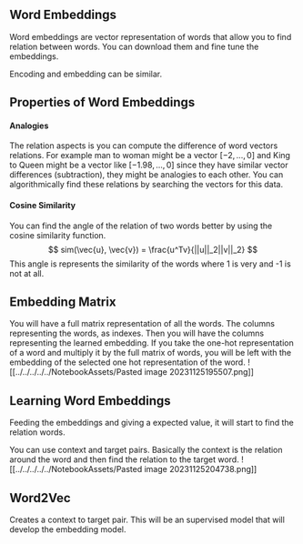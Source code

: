 
## Word Embeddings
Word embeddings are vector representation of words that allow you to find relation between words. You can download them and fine tune the embeddings.

Encoding and embedding can be similar.

## Properties of Word Embeddings

#### Analogies
The relation aspects is you can compute the difference of word vectors relations. For example man to woman might be a vector $[-2, ..., 0]$ and King to Queen might be a vector like $[-1.98, ..., 0]$ since they have similar vector differences (subtraction), they might be analogies to each other. You can algorithmically find these relations by searching the vectors for this data. 

#### Cosine Similarity

You can find the angle of the relation of two words better by using the cosine similarity function. 
$$
sim(\vec{u}, \vec{v}) = \frac{u^Tv}{||u||_2||v||_2}
$$
This angle is represents the similarity of the words where 1 is very and -1 is not at all. 

## Embedding Matrix
You will have a full matrix representation of all the words. The columns representing the words, as indexes. Then you will have the columns representing the learned embedding. If you take the one-hot representation of a word and multiply it by the full matrix of words, you will be left with the embedding of the selected one hot representation of the word. 
![[../../../../../NotebookAssets/Pasted image 20231125195507.png]]

## Learning Word Embeddings
Feeding the embeddings and giving a expected value, it will start to find the relation words. 

You can use context and target pairs. Basically the context is the relation around the word and then find the relation to the target word. 
![[../../../../../NotebookAssets/Pasted image 20231125204738.png]]

## Word2Vec

Creates a context to target pair. This will be an supervised model that will develop the embedding model. 

